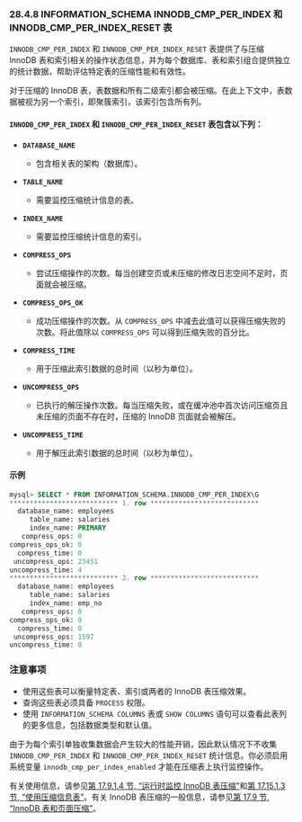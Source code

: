 ### 28.4.8 INFORMATION_SCHEMA INNODB_CMP_PER_INDEX 和 INNODB_CMP_PER_INDEX_RESET 表

`INNODB_CMP_PER_INDEX` 和 `INNODB_CMP_PER_INDEX_RESET` 表提供了与压缩 InnoDB 表和索引相关的操作状态信息，并为每个数据库、表和索引组合提供独立的统计数据，帮助评估特定表的压缩性能和有效性。

对于压缩的 InnoDB 表，表数据和所有二级索引都会被压缩。在此上下文中，表数据被视为另一个索引，即聚簇索引，该索引包含所有列。

#### `INNODB_CMP_PER_INDEX` 和 `INNODB_CMP_PER_INDEX_RESET` 表包含以下列：

- **`DATABASE_NAME`**
  - 包含相关表的架构（数据库）。

- **`TABLE_NAME`**
  - 需要监控压缩统计信息的表。

- **`INDEX_NAME`**
  - 需要监控压缩统计信息的索引。

- **`COMPRESS_OPS`**
  - 尝试压缩操作的次数。每当创建空页或未压缩的修改日志空间不足时，页面就会被压缩。

- **`COMPRESS_OPS_OK`**
  - 成功压缩操作的次数。从 `COMPRESS_OPS` 中减去此值可以获得压缩失败的次数。将此值除以 `COMPRESS_OPS` 可以得到压缩失败的百分比。

- **`COMPRESS_TIME`**
  - 用于压缩此索引数据的总时间（以秒为单位）。

- **`UNCOMPRESS_OPS`**
  - 已执行的解压操作次数。每当压缩失败，或在缓冲池中首次访问压缩页且未压缩的页面不存在时，压缩的 InnoDB 页面就会被解压。

- **`UNCOMPRESS_TIME`**
  - 用于解压此索引数据的总时间（以秒为单位）。

#### 示例

```sql
mysql> SELECT * FROM INFORMATION_SCHEMA.INNODB_CMP_PER_INDEX\G
*************************** 1. row ***************************
  database_name: employees
     table_name: salaries
     index_name: PRIMARY
   compress_ops: 0
compress_ops_ok: 0
  compress_time: 0
 uncompress_ops: 23451
uncompress_time: 4
*************************** 2. row ***************************
  database_name: employees
     table_name: salaries
     index_name: emp_no
   compress_ops: 0
compress_ops_ok: 0
  compress_time: 0
 uncompress_ops: 1597
uncompress_time: 0
```

### 注意事项

- 使用这些表可以衡量特定表、索引或两者的 InnoDB 表压缩效果。
- 查询这些表必须具备 `PROCESS` 权限。
- 使用 `INFORMATION_SCHEMA COLUMNS` 表或 `SHOW COLUMNS` 语句可以查看此表列的更多信息，包括数据类型和默认值。
  

由于为每个索引单独收集数据会产生较大的性能开销，因此默认情况下不收集 `INNODB_CMP_PER_INDEX` 和 `INNODB_CMP_PER_INDEX_RESET` 统计信息。你必须启用系统变量 `innodb_cmp_per_index_enabled` 才能在压缩表上执行监控操作。

有关使用信息，请参见[第 17.9.1.4 节, “运行时监控 InnoDB 表压缩”](#monitoring-innodb-table-compression-at-runtime)和[第 17.15.1.3 节, “使用压缩信息表”](#using-the-compression-information-schema-tables)。有关 InnoDB 表压缩的一般信息，请参见[第 17.9 节, “InnoDB 表和页面压缩”](#innodb-table-and-page-compression)。